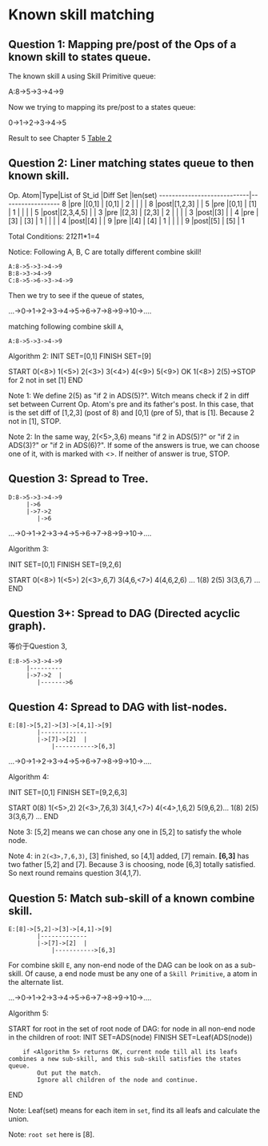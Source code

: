 Known skill matching
====================

Question 1: Mapping pre/post of the Ops of a known skill to states queue.
----------

The known skill `A` using Skill Primitive queue:

A:8->5->3->4->9

Now we trying to mapping its pre/post to a states queue:

0->1->2->3->4->5

Result to see Chapter 5 [Table 2](http://localhost:8000/c5.py)


Question 2: Liner matching states queue to then known skill.
----------

Op. Atom|Type|List of St_id |Diff Set |len(set)
----------------------------|------------------
8       |pre |[0,1]         |  [0,1]  | 2
        |    |              |         |
8       |post|[1,2,3]       |         |
5       |pre |[0,1]         |  [1]    | 1
        |    |              |         |
5       |post|[2,3,4,5]     |         |
3       |pre |[2,3]         |  [2,3]  | 2
        |    |              |         |
3       |post|[3]           |         |
4       |pre |[3]           |  [3]    | 1
        |    |              |         |
4       |post|[4]           |         |
9       |pre |[4]           |  [4]    | 1
        |    |              |         |
9       |post|[5]           |  [5]    | 1

Total Conditions: 2*1*2*1*1*1=4

Notice: Following A, B, C are totally different combine skill!

```
A:8->5->3->4->9
B:8->3->4->9
C:8->5->6->3->4->9
```

Then we try to see if the queue of states,

...->0->1->2->3->4->5->6->7->8->9->10->....

matching following combine skill `A`,

```
A:8->5->3->4->9
```

Algorithm 2:
INIT SET=[0,1]
FINISH SET=[9]

START
0(<8>) 1(<5>) 2(<3>) 3(<4>) 4(<9>) 5(<9>) OK
1(<8>) 2(5)->STOP for 2 not in set [1]
END

Note 1: We define 2(5) as "if 2 in ADS(5)?". Witch means check if 2 in diff set between Current Op. Atom's pre and its father's post. In this case, that is the set diff of [1,2,3] (post of 8) and [0,1]  (pre of 5), that is [1]. Because 2 not in [1], STOP.

Note 2: In the same way, 2(<5>,3,6) means "if 2 in ADS(5)?" or "if 2 in ADS(3)?" or "if 2 in ADS(6)?". If some of the answers is true, we can choose one of it, with is marked with <>. If neither of answer is true, STOP.


Question 3: Spread to Tree.
----------

```
D:8->5->3->4->9
     |->6
     |->7->2
        |->6
```

...->0->1->2->3->4->5->6->7->8->9->10->....

Algorithm 3:

INIT SET=[0,1]
FINISH SET=[9,2,6]

START
0(<8>) 1(<5>) 2(<3>,6,7) 3(4,6,<7>) 4(4,6,2,6) ...
1(8) 2(5) 3(3,6,7) ...
END


Question 3+: Spread to DAG (Directed acyclic graph).
----------

等价于Question 3,

```
E:8->5->3->4->9
     |---------
     |->7->2  |
        |------->6
```

Question 4: Spread to DAG with list-nodes.
----------

```
E:[8]->[5,2]->[3]->[4,1]->[9]
        |-------------
        |->[7]->[2]  |
            |----------->[6,3]
```

...->0->1->2->3->4->5->6->7->8->9->10->....

Algorithm 4:

INIT SET=[0,1]
FINISH SET=[9,2,6,3]

START
0(8) 1(<5>,2) 2(<3>,7,6,3) 3(4,1,<7>) 4(<4>,1,6,2) 5(9,6,2)...
1(8) 2(5) 3(3,6,7) ...
END

Note 3: [5,2] means we can chose any one in [5,2] to satisfy the whole node.

Note 4: in `2(<3>,7,6,3)`, [3] finished, so [4,1] added, [7] remain. **[6,3]** has two father [5,2] and [7]. Because 3 is choosing, node [6,3] totally satisfied. So next round remains question 3(4,1,7).


Question 5: Match sub-skill of a known combine skill.
----------

```
E:[8]->[5,2]->[3]->[4,1]->[9]
        |-------------
        |->[7]->[2]  |
            |----------->[6,3]
```

For combine skill `E`, any non-end node of the DAG can be look on as a sub-skill. Of cause, a end node must be any one of a `Skill Primitive`, a atom in the alternate list.

...->0->1->2->3->4->5->6->7->8->9->10->....

Algorithm 5:

START
for root in the set of root node of DAG:
    for node in all non-end node in the children of root:
        INIT SET=ADS(node)
        FINISH SET=Leaf(ADS(node))

        if <Algorithm 5> returns OK, current node till all its leafs combines a new sub-skill, and this sub-skill satisfies the states queue.
            Out put the match.
            Ignore all children of the node and continue.
END

Note: Leaf(set) means for each item in `set`, find its all leafs and calculate the union.

Note: `root set` here is [8].
